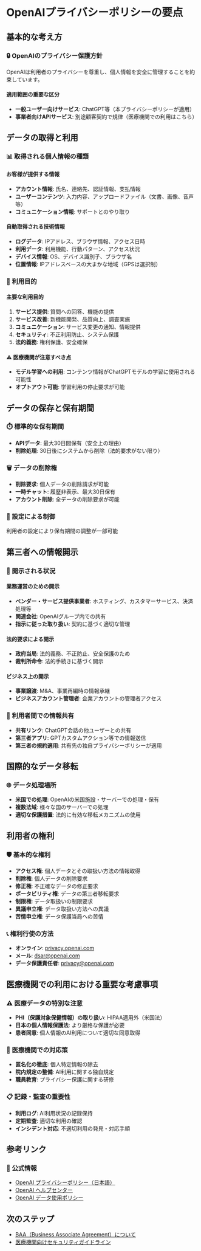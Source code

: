 # OpenAIプライバシーポリシーの要点

## 基本的な考え方

### 🔒 OpenAIのプライバシー保護方針
OpenAIは利用者のプライバシーを尊重し、個人情報を安全に管理することを約束しています。

#### 適用範囲の重要な区分
- **一般ユーザー向けサービス**: ChatGPT等（本プライバシーポリシーが適用）
- **事業者向けAPIサービス**: 別途顧客契約で規律（医療機関での利用はこちら）

## データの取得と利用

### 📊 取得される個人情報の種類

#### お客様が提供する情報
- **アカウント情報**: 氏名、連絡先、認証情報、支払情報
- **ユーザーコンテンツ**: 入力内容、アップロードファイル（文書、画像、音声等）
- **コミュニケーション情報**: サポートとのやり取り

#### 自動取得される技術情報
- **ログデータ**: IPアドレス、ブラウザ情報、アクセス日時
- **利用データ**: 利用機能、行動パターン、アクセス状況
- **デバイス情報**: OS、デバイス識別子、ブラウザ名
- **位置情報**: IPアドレスベースの大まかな地域（GPSは選択制）

### 🎯 利用目的

#### 主要な利用目的
1. **サービス提供**: 質問への回答、機能の提供
2. **サービス改善**: 新機能開発、品質向上、調査実施
3. **コミュニケーション**: サービス変更の通知、情報提供
4. **セキュリティ**: 不正利用防止、システム保護
5. **法的義務**: 権利保護、安全確保

#### ⚠️ 医療機関が注意すべき点
- **モデル学習への利用**: コンテンツ情報がChatGPTモデルの学習に使用される可能性
- **オプトアウト可能**: 学習利用の停止要求が可能

## データの保存と保有期間

### ⏱️ 標準的な保有期間
- **APIデータ**: 最大30日間保有（安全上の理由）
- **削除処理**: 30日後にシステムから削除（法的要求がない限り）

### 🗑️ データの削除権
- **削除要求**: 個人データの削除請求が可能
- **一時チャット**: 履歴非表示、最大30日保有
- **アカウント削除**: 全データの削除要求が可能

### 📱 設定による制御
利用者の設定により保有期間の調整が一部可能

## 第三者への情報開示

### 🤝 開示される状況

#### 業務運営のための開示
- **ベンダー・サービス提供事業者**: ホスティング、カスタマーサービス、決済処理等
- **関連会社**: OpenAIグループ内での共有
- **指示に従った取り扱い**: 契約に基づく適切な管理

#### 法的要求による開示
- **政府当局**: 法的義務、不正防止、安全保護のため
- **裁判所命令**: 法的手続きに基づく開示

#### ビジネス上の開示
- **事業譲渡**: M&A、事業再編時の情報承継
- **ビジネスアカウント管理者**: 企業アカウントの管理者アクセス

### 👥 利用者間での情報共有
- **共有リンク**: ChatGPT会話の他ユーザーとの共有
- **第三者アプリ**: GPTカスタムアクション等での情報送信
- **第三者の規約適用**: 共有先の独自プライバシーポリシーが適用

## 国際的なデータ移転

### 🌐 データ処理場所
- **米国での処理**: OpenAIの米国施設・サーバーでの処理・保有
- **複数法域**: 様々な国のサーバーでの処理
- **適切な保護措置**: 法的に有効な移転メカニズムの使用

## 利用者の権利

### 🛡️ 基本的な権利
- **アクセス権**: 個人データとその取扱い方法の情報取得
- **削除権**: 個人データの削除要求
- **修正権**: 不正確なデータの修正要求
- **ポータビリティ権**: データの第三者移転要求
- **制限権**: データ取扱いの制限要求
- **異議申立権**: データ取扱い方法への異議
- **苦情申立権**: データ保護当局への苦情

### 📞 権利行使の方法
- **オンライン**: [privacy.openai.com](https://privacy.openai.com)
- **メール**: dsar@openai.com
- **データ保護責任者**: privacy@openai.com

## 医療機関での利用における重要な考慮事項

### ⚠️ 医療データの特別な注意
- **PHI（保護対象保健情報）の取り扱い**: HIPAA適用外（米国法）
- **日本の個人情報保護法**: より厳格な保護が必要
- **患者同意**: 個人情報のAI利用について適切な同意取得

### 🏥 医療機関での対応策
- **匿名化の徹底**: 個人特定情報の除去
- **院内規定の整備**: AI利用に関する独自規定
- **職員教育**: プライバシー保護に関する研修

### 📋 記録・監査の重要性
- **利用ログ**: AI利用状況の記録保持
- **定期監査**: 適切な利用の確認
- **インシデント対応**: 不適切利用の発見・対応手順

## 参考リンク

### 🔗 公式情報
- [OpenAI プライバシーポリシー（日本語）](https://openai.com/ja-JP/policies/row-privacy-policy/)
- [OpenAI ヘルプセンター](https://help.openai.com/)
- [OpenAI データ使用ポリシー](https://platform.openai.com/docs/data-usage-policies)

## 次のステップ

- [BAA（Business Associate Agreement）について](./03-baa-hipaa.md)
- [医療機関向けセキュリティガイドライン](../03-security/01-security-overview.md)